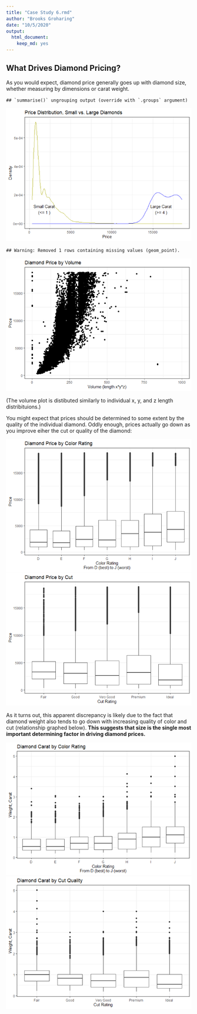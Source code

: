 ```yaml
---
title: "Case Study 6.rmd"
author: "Brooks Groharing"
date: "10/5/2020"
output: 
  html_document: 
    keep_md: yes
---
```




## What Drives Diamond Pricing?

As you would expect, diamond price generally goes up with diamond size, whether measuring by dimensions or carat weight.

```
## `summarise()` ungrouping output (override with `.groups` argument)
```

![](Case-Study-6_files/figure-html/unnamed-chunk-1-1.png)<!-- -->

```
## Warning: Removed 1 rows containing missing values (geom_point).
```

![](Case-Study-6_files/figure-html/unnamed-chunk-1-2.png)<!-- -->

(The volume plot is distibuted similarly to individual x, y, and z length distribituions.)


You might expect that prices should be determined to some extent by the quality of the individual diamond. Oddly enough, prices actually go down as you improve eiher the cut or quality of the diamond:

![](Case-Study-6_files/figure-html/unnamed-chunk-2-1.png)<!-- -->![](Case-Study-6_files/figure-html/unnamed-chunk-2-2.png)<!-- -->


As it turns out, this apparent discrepancy is likely due to the fact that diamond weight also tends to go down with increasing quality of color and cut (relationship graphed below). **This suggests that size is the single most important determining factor in driving diamond prices.**


![](Case-Study-6_files/figure-html/unnamed-chunk-3-1.png)<!-- -->![](Case-Study-6_files/figure-html/unnamed-chunk-3-2.png)<!-- -->
